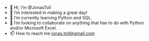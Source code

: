 - 👋 Hi, I’m @JonasToll
- 👀 I’m interested in making a great day!
- 🌱 I’m currently learning Python and SQL.
- 💞️ I’m looking to collaborate on anything that has to do with Python and/or Microsoft Excel.
- 📫 How to reach me jonas.toll@gmail.com

<!---
JonasToll/JonasToll is a ✨ special ✨ repository because its `README.md` (this file) appears on your GitHub profile.
You can click the Preview link to take a look at your changes.
--->
